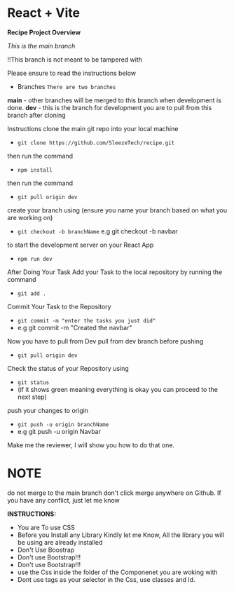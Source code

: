 # React + Vite
**Recipe Project Overview**

*This is the main branch*

!!This branch is not meant to be tampered with

Please ensure to read the instructions below

- Branches
`There are two branches`

**main** - other branches will be merged to this branch when development is done.
**dev** - this is the branch for development you are to pull from this branch after cloning

Instructions
clone the main git repo into your local machine
- `git clone https://github.com/SleezeTech/recipe.git`

then run the command
- `npm install`

then run the command 
- `git pull origin dev`

create your branch using (ensure you name your branch based on what you are working on)
- `git checkout -b branchName`
e.g git checkout -b navbar

to start the development server on your React App
- `npm run dev`

After Doing Your Task Add your Task to the local repository by running the command
- `git add .`

Commit Your Task to the Repository
- `git commit -m "enter the tasks you just did"`
- e.g git commit -m "Created the navbar"

  
Now you have to pull from Dev pull from dev branch before pushing 
- `git pull origin dev`

Check the status of your Repository using 
- `git status`
- (if it shows green meaning everything is okay you can proceed to the next step)
  
push your changes to origin 
- `git push -u origin branchName`
- e.g git push -u origin Navbar

Make me the reviewer,  I will show you how to do that one.

# NOTE

do not merge to the main branch don't click merge anywhere on Github.
If you have any conflict, just let me know



**INSTRUCTIONS:**
- You are To use CSS
- Before you Install any Library Kindly let me Know, All the library you will be using are already installed
- Don't Use Boostrap
- Don't use Bootstrap!!!
- Don't use Bootstrap!!!
- use the Css inside the folder of the Componenet you are woking with
- Dont use tags as your selector in the Css, use classes and Id.
